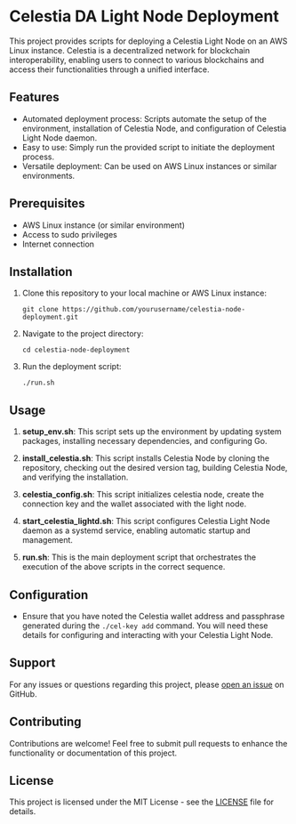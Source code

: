 # Celestia DA Light Node Deployment

This project provides scripts for deploying a Celestia Light Node on an AWS Linux instance. Celestia is a decentralized network for blockchain interoperability, enabling users to connect to various blockchains and access their functionalities through a unified interface.

## Features

- Automated deployment process: Scripts automate the setup of the environment, installation of Celestia Node, and configuration of Celestia Light Node daemon.
- Easy to use: Simply run the provided script to initiate the deployment process.
- Versatile deployment: Can be used on AWS Linux instances or similar environments.

## Prerequisites

- AWS Linux instance (or similar environment)
- Access to sudo privileges
- Internet connection

## Installation

1. Clone this repository to your local machine or AWS Linux instance:

    ```
    git clone https://github.com/yourusername/celestia-node-deployment.git
    ```

2. Navigate to the project directory:

    ```
    cd celestia-node-deployment
    ```

3. Run the deployment script:

    ```
    ./run.sh
    ```

## Usage

1. **setup_env.sh**: This script sets up the environment by updating system packages, installing necessary dependencies, and configuring Go.

2. **install_celestia.sh**: This script installs Celestia Node by cloning the repository, checking out the desired version tag, building Celestia Node, and verifying the installation.

3. **celestia_config.sh**: This script initializes celestia node, create the connection key and the wallet associated with the light node.

4. **start_celestia_lightd.sh**: This script configures Celestia Light Node daemon as a systemd service, enabling automatic startup and management.

5. **run.sh**: This is the main deployment script that orchestrates the execution of the above scripts in the correct sequence.

## Configuration

- Ensure that you have noted the Celestia wallet address and passphrase generated during the `./cel-key add` command. You will need these details for configuring and interacting with your Celestia Light Node.

## Support

For any issues or questions regarding this project, please [open an issue](https://github.com/yourusername/celestia-node-deployment/issues) on GitHub.

## Contributing

Contributions are welcome! Feel free to submit pull requests to enhance the functionality or documentation of this project.

## License

This project is licensed under the MIT License - see the [LICENSE](LICENSE) file for details.
